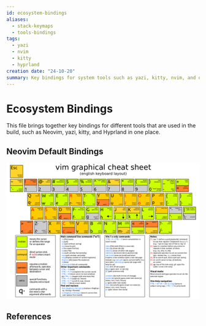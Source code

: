 ```yaml
---
id: ecosystem-bindings
aliases:
  - stack-keymaps
  - tools-bindings
tags:
  - yazi
  - nvim
  - kitty
  - hyprland
creation date: "24-10-20"
summary: Key bindings for system tools such as yazi, kitty, nvim, and others.
---
```


# Ecosystem Bindings

This file brings together key bindings for different tools that are used in the build,
such as Neovim, yazi, kitty, and Hyprland in one place.

<!-- toc -->

## Neovim Default Bindings

![vim.png](../imgs/vim.png)

## References
